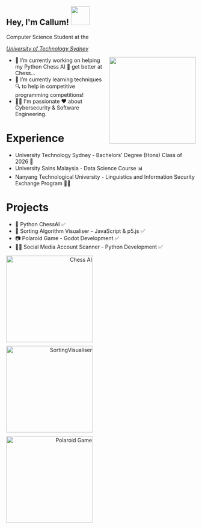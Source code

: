 <h2> Hey, I'm Callum! <img src="https://i.giphy.com/media/v1.Y2lkPTc5MGI3NjExenBjcDZqZXgzaHQyenBoYnZkMTV4cTN3MnFqcjRjbTF6enhmNmhldSZlcD12MV9pbnRlcm5hbF9naWZfYnlfaWQmY3Q9cw/mGcNjsfWAjY5AEZNw6/giphy.gif" width="50"></h2>
Computer Science Student at the <p><em><a href="https://www.uts.edu.au/">University of Technology Sydney</a></em></p>
<img align='right' src="https://i.giphy.com/media/v1.Y2lkPTc5MGI3NjExNnJ3YW16MXVweWI3Mmpqajlpb2R2am03czRvZTRhMDk1dGJlcmswZiZlcD12MV9pbnRlcm5hbF9naWZfYnlfaWQmY3Q9Zw/o0vwzuFwCGAFO/giphy.gif" width="230">

- 🔭 I’m currently working on helping my Python Chess AI 🐍 get better at Chess...
- 🌱 I’m currently learning techniques 🔍 to help in competitive programming competitions! 
- 👨‍💻 I'm passionate ❤ about Cybersecurity & Software Engineering.

# Experience
- University Technology Sydney - Bachelors' Degree (Hons) Class of 2026 🎉
- University Sains Malaysia - Data Science Course 📊
- Nanyang Technological University - Linguistics and Information Security Exchange Program 🐱‍👤


# Projects
- 🐍 Python ChessAI ✅ 
- 🧬 Sorting Algorithm Visualiser - JavaScript & p5.js ✅
- 📷 Polaroid Game - Godot Development ✅
- 🐱‍💻 Social Media Account Scanner - Python Development ✅

<div style="text-align: right;">
  <img src="https://github.com/user-attachments/assets/bad91b9b-9ea2-43b8-8b0b-e1131f639554" alt="Chess AI" width="230" style="display: block; margin-bottom: 10px;"/>
  <img src="https://github.com/user-attachments/assets/c530cb40-3b61-4fd6-bf3b-033982428f79" alt="SortingVisualiser" width="230" style="display: block; margin-bottom: 10px;"/>
  <img src="https://github.com/user-attachments/assets/68fe7fdf-82ef-41dc-882c-95581f9878b2" alt="Polaroid Game" width="230" style="display: block; margin-bottom: 10px;"/>
</div>
